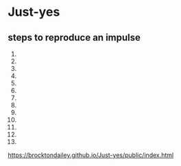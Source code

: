 # Just-yes


## steps to reproduce an impulse 

1.
1.
1.
1.
1.
1.
1.
1.
1.
1.
1.
1.
1.
https://brocktondailey.github.io/Just-yes/public/index.html
